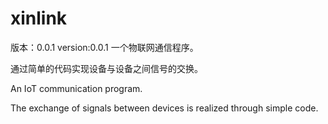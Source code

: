 # xinlink
版本：0.0.1
version:0.0.1
一个物联网通信程序。

通过简单的代码实现设备与设备之间信号的交换。

An IoT communication program.

The exchange of signals between devices is realized through simple code.

